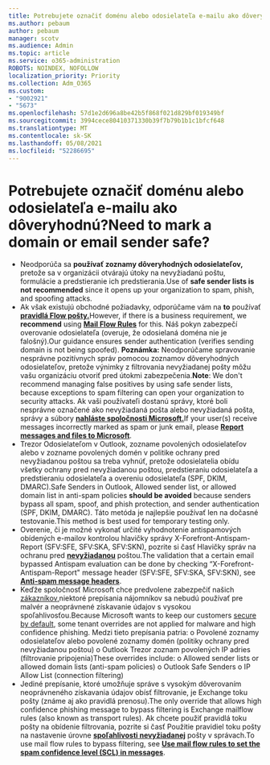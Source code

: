 ```yaml
---
title: Potrebujete označiť doménu alebo odosielateľa e-mailu ako dôveryhodnú?
ms.author: pebaum
author: pebaum
manager: scotv
ms.audience: Admin
ms.topic: article
ms.service: o365-administration
ROBOTS: NOINDEX, NOFOLLOW
localization_priority: Priority
ms.collection: Adm_O365
ms.custom:
- "9002921"
- "5673"
ms.openlocfilehash: 57d1e2d696a8be42b5f868f021d829bf019349bf
ms.sourcegitcommit: 3994cece80410371330b39f7b79b1b1c1bfcf648
ms.translationtype: MT
ms.contentlocale: sk-SK
ms.lasthandoff: 05/08/2021
ms.locfileid: "52286695"
---
```

# <a name="need-to-mark-a-domain-or-email-sender-safe"></a><span data-ttu-id="d8962-102">Potrebujete označiť doménu alebo odosielateľa e-mailu ako dôveryhodnú?</span><span class="sxs-lookup"><span data-stu-id="d8962-102">Need to mark a domain or email sender safe?</span></span>

- <span data-ttu-id="d8962-103">Neodporúča sa **používať zoznamy dôveryhodných odosielateľov,** pretože sa v organizácii otvárajú útoky na nevyžiadanú poštu, formulácie a predstieranie ich predstierania.</span><span class="sxs-lookup"><span data-stu-id="d8962-103">Use of **safe sender lists is not recommended** since it opens up your organization to spam, phish, and spoofing attacks.</span></span>
- <span data-ttu-id="d8962-104">Ak však existujú obchodné požiadavky, odporúčame vám na **to** používať **[pravidlá Flow pošty.](https://docs.microsoft.com/microsoft-365/security/office-365-security/create-safe-sender-lists-in-office-365?view=o365-worldwide#recommended-use-mail-flow-rules)**</span><span class="sxs-lookup"><span data-stu-id="d8962-104">However, if there is a business requirement, we **recommend** using **[Mail Flow Rules](https://docs.microsoft.com/microsoft-365/security/office-365-security/create-safe-sender-lists-in-office-365?view=o365-worldwide#recommended-use-mail-flow-rules)** for this.</span></span> <span data-ttu-id="d8962-105">Náš pokyn zabezpečí overovanie odosielateľa (overuje, že odosielaná doména nie je falošný).</span><span class="sxs-lookup"><span data-stu-id="d8962-105">Our guidance ensures sender authentication (verifies sending domain is not being spoofed).</span></span> <span data-ttu-id="d8962-106">**Poznámka:** Neodporúčame spravovanie nesprávne pozitívnych správ pomocou zoznamov dôveryhodných odosielateľov, pretože výnimky z filtrovania nevyžiadanej pošty môžu vašu organizáciu otvoriť pred útokmi zabezpečenia.</span><span class="sxs-lookup"><span data-stu-id="d8962-106">**Note**: We don't recommend managing false positives by using safe sender lists, because exceptions to spam filtering can open your organization to security attacks.</span></span> <span data-ttu-id="d8962-107">Ak vaši používateľi dostanú správy, ktoré boli nesprávne označené ako nevyžiadaná pošta alebo nevyžiadaná pošta, správy a súbory **[nahláste spoločnosti Microsoft.](https://protection.office.com/reportsubmission)**</span><span class="sxs-lookup"><span data-stu-id="d8962-107">If your user(s) receive messages incorrectly marked as spam or junk email, please **[Report messages and files to Microsoft](https://protection.office.com/reportsubmission)**.</span></span>
- <span data-ttu-id="d8962-108">Trezor Odosielateľom v Outlook, zozname povolených odosielateľov alebo v  zozname povolených domén v politike ochrany pred nevyžiadanou poštou sa treba vyhnúť, pretože odosielatelia obídu všetky ochrany pred nevyžiadanou poštou, predstieraniu odosielateľa a predstieraniu odosielateľa a overeniu odosielateľa (SPF, DKIM, DMARC).</span><span class="sxs-lookup"><span data-stu-id="d8962-108">Safe Senders in Outlook, Allowed sender list, or allowed domain list in anti-spam policies **should be avoided** because senders bypass all spam, spoof, and phish protection, and sender authentication (SPF, DKIM, DMARC).</span></span> <span data-ttu-id="d8962-109">Táto metóda je najlepšie používať len na dočasné testovanie.</span><span class="sxs-lookup"><span data-stu-id="d8962-109">This method is best used for temporary testing only.</span></span>
- <span data-ttu-id="d8962-110">Overenie, či je možné vykonať určité vyhodnotenie antispamových obídených e-mailov kontrolou hlavičky správy X-Forefront-Antispam-Report (SFV:SFE, SFV:SKA, SFV:SKN), pozrite si časť Hlavičky správ na ochranu pred **[nevyžiadanou](https://docs.microsoft.com/microsoft-365/security/office-365-security/anti-spam-message-headers)** poštou.</span><span class="sxs-lookup"><span data-stu-id="d8962-110">The validation that a certain email bypassed Antispam evaluation can be done by checking “X-Forefront-Antispam-Report" message header (SFV:SFE, SFV:SKA, SFV:SKN), see **[Anti-spam message headers](https://docs.microsoft.com/microsoft-365/security/office-365-security/anti-spam-message-headers)**.</span></span>
- <span data-ttu-id="d8962-111">Keďže spoločnosť Microsoft chce predvolene zabezpečiť našich [zákazníkov,](https://docs.microsoft.com/microsoft-365/security/office-365-security/secure-by-default#exceptions)niektoré prepísania nájomníkov sa nebudú používať pre malvér a neoprávnené získavanie údajov s vysokou spoľahlivosťou.</span><span class="sxs-lookup"><span data-stu-id="d8962-111">Because Microsoft wants to keep our customers [secure by default](https://docs.microsoft.com/microsoft-365/security/office-365-security/secure-by-default#exceptions), some tenant overrides are not applied for malware and high confidence phishing.</span></span> <span data-ttu-id="d8962-112">Medzi tieto prepísania patria: o Povolené zoznamy odosielateľov alebo povolené zoznamy domén (politiky ochrany pred nevyžiadanou poštou) o Outlook Trezor zoznam povolených IP adries (filtrovanie pripojenia)</span><span class="sxs-lookup"><span data-stu-id="d8962-112">These overrides include: o   Allowed sender lists or allowed domain lists (anti-spam policies) o   Outlook Safe Senders o   IP Allow List (connection filtering)</span></span> 
- <span data-ttu-id="d8962-113">Jediné prepísanie, ktoré umožňuje správe s vysokým dôverovaním neoprávneného získavania údajov obísť filtrovanie, je Exchange toku pošty (známe aj ako pravidlá prenosu).</span><span class="sxs-lookup"><span data-stu-id="d8962-113">The only override that allows high confidence phishing message to bypass filtering is Exchange mailflow rules (also known as transport rules).</span></span> <span data-ttu-id="d8962-114">Ak chcete použiť pravidlá toku pošty na obídenie filtrovania, pozrite si časť Použitie pravidiel toku pošty na nastavenie úrovne **[spoľahlivosti nevyžiadanej](https://docs.microsoft.com/microsoft-365/security/office-365-security/use-mail-flow-rules-to-set-the-spam-confidence-level-scl-in-messages)** pošty v správach.</span><span class="sxs-lookup"><span data-stu-id="d8962-114">To use mail flow rules to bypass filtering, see **[Use mail flow rules to set the spam confidence level (SCL) in messages](https://docs.microsoft.com/microsoft-365/security/office-365-security/use-mail-flow-rules-to-set-the-spam-confidence-level-scl-in-messages)**.</span></span>
